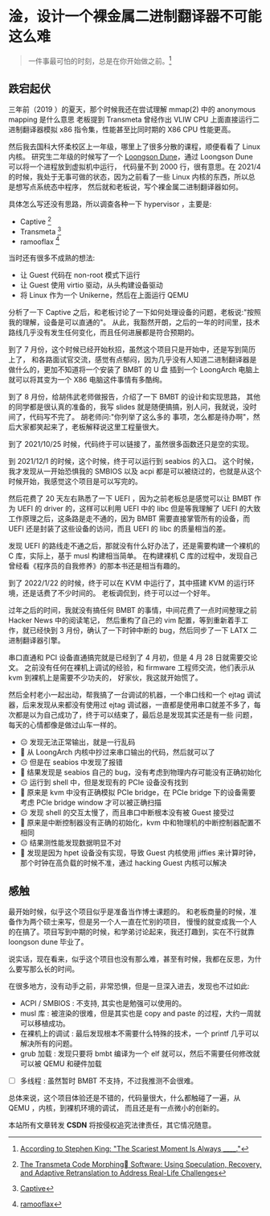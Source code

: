 # 淦，设计一个裸金属二进制翻译器不可能这么难

> 一件事最可怕的时刻，总是在你开始做之前。[^5]


## 跌宕起伏
三年前（2019 ）的夏天，那个时候我还在尝试理解 mmap(2) 中的 anonymous  mapping 是什么意思
老板提到 Transmeta 曾经作出 VLIW CPU 上面直接运行二进制翻译器模拟 x86 指令集，性能甚至比同时期的 X86 CPU 性能更高。

然后我去国科大怀柔校区上一年级，哪里上了很多分散的课程，顺便看看了 Linux 内核。
研究生二年级的时候写了一个 [Loongson Dune](https://github.com/Martins3/loongson-dune)，通过 Loongson Dune 可以将一个进程放到虚拟机中运行，
代码量不到 2000 行，很有意思。在 2021/4 的时候，我处于无事可做的状态，因为之前看了一些 Linux 内核的东西，所以总是想写点系统态中程序，
然后就和老板说，写个裸金属二进制翻译器如何。

具体怎么写还没有思路，所以调查各种一下 hypervisor ，主要是:
- Captive [^2]
- Transmeta [^3]
- ramooflax [^1]

当时还有很多不成熟的想法:
- 让 Guest 代码在 non-root 模式下运行
- 让 Guest 使用 virtio 驱动，从头构建设备驱动
- 将 Linux 作为一个 Unikerne，然后在上面运行 QEMU

分析了一下 Captive 之后，和老板讨论了一下如何处理设备的问题，老板说:"按照我的理解，设备是可以直通的"。
从此，我豁然开朗，之后的一年的时间里，技术路线几乎没有发生任何变化，而且任何进展都是符合预期的。

到了 7 月份，这个时候已经开始秋招，虽然这个项目只是开始中，还是写到简历上了，
和各路面试官交流，感觉有点郁闷，因为几乎没有人知道二进制翻译器是做什么的，更加不知道将一个安装了 BMBT 的 U 盘
插到一个 LoongArch 电脑上就可以将其变为一个 X86 电脑这件事情有多酷绚。

到了 8 月份，给胡伟武老师做报告，介绍了一下 BMBT 的设计和实现思路，
其他的同学都是很认真的准备的，我写 slides 就是随便搞搞，别人问，我就说，没时间了，代码写不完了。
胡老师问:"你列举了这么多的
事项，怎么都是待办啊"，然后大家都笑起来了，老板解释说这里工程量很大。

到了 2021/10/25 时候，代码终于可以链接了，虽然很多函数还只是空的实现。

到 2021/12/1 的时候，这个时候，终于可以运行到 seabios 的入口。
这个时候，我才发现从一开始恐惧我的 SMBIOS 以及 acpi 都是可以被绕过的，也就是从这个时候开始，我感觉这个项目是可以写完的。

然后花费了 20 天左右熟悉了一下 UEFI ，因为之前老板总是感觉可以让 BMBT 作为 UEFI 的 driver 的，这样可以利用 UEFI 中的 libc
但是等我理解了 UEFI 的大致工作原理之后，这条路是走不通的，因为 BMBT 需要直接掌管所有的设备，而 UEFI
还是封装了这些设备的访问，而且 UEFI 的 libc 的质量相当的差。

发现 UEFI 的路线走不通之后，那就没有什么好办法了，还是需要构建一个裸机的 C 库，实际上，基于 musl 构建相当简单。
在构建裸机 C 库的过程中，发现自己曾经看《程序员的自我修养》的那本书还是相当有趣的。

到了 2022/1/22 的时候，终于可以在 KVM 中运行了，其中搭建 KVM 的运行环境，还是话费了不少时间的。
老板调侃到，终于可以过一个好年。

过年之后的时间，我就没有搞任何 BMBT 的事情，中间花费了一点时间整理之前 Hacker News 中的阅读笔记，
然后重构了自己的 vim 配置，等到重新着手工作，就已经快到 3 月份，确认了一下时钟中断的 bug，然后同步了一下 LATX 二进制翻译器引擎。

串口直通和 PCI 设备直通搞完就是已经到了 4 月初，但是 4 月 28 日就需要交论文。
之前没有任何在裸机上调试的经验，和 firmware 工程师交流，他们表示从 kvm 到裸机上是需要不少功夫的，
好家伙，我这就开始慌了。

然后全村老小一起出动，帮我搞了一台调试的机器，一个串口线和一个 ejtag 调试器，后来发现从来都没有使用过
ejtag 调试器，一直都是使用串口就差不多了，每次都是以为自己成功了，终于可以结束了，最后总是发现其实还是有一些
问题，每天的心情都像是做过山车一样的。
- :neutral_face: 发现无法正常输出，就是一行乱码
- :star_struck: 从 LoongArch 内核中抄过来串口输出的代码，然后就可以了
- :neutral_face: 但是在 seabios 中发现了报错
- :star_struck: 结果发现是 seabios 自己的 bug，没有考虑到物理内存可能没有正确初始化
- :neutral_face: 运行到 shell 中，但是发现有的 PCIe 设备没有找到
- :star_struck: 原来是 kvm 中没有正确模拟 PCIe bridge，在 PCIe bridge 下的设备需要考虑 PCIe bridge window 才可以被正确扫描
- :neutral_face: 发现 shell 的交互太慢了，而且串口中断根本没有被 Guest 接受过
- :star_struck: 原来是中断控制器没有正确的初始化，kvm 中和物理机的中断控制器配置不相同
- :neutral_face: 结果测性能发现数据明显不对
- :star_struck: 发现是因为 hpet 设备没有实现，导致 Guest 内核使用 jiffies 来计算时钟，那个时钟在高负载的时候不准，通过 hacking Guest 内核可以解决

## 感触
最开始时候，似乎这个项目似乎是准备当作博士课题的。
和老板商量的时候，准备作为两个硕士来写，但是另一个人一直在忙别的项目，
慢慢的就变成我一个人的在搞了。项目写到中期的时候，和学弟讨论起来，我还打趣到，实在不行就靠 loongson dune 毕业了。

说实话，现在看来，似乎这个项目也没有那么难，甚至有时候，我都在反思，为什么要写那么长的时间。

在很多地方，没有动手之前，非常恐惧，但是一旦深入进去，发现也不过如此:
- ACPI / SMBIOS : 不支持, 其实也是勉强可以使用的。
- musl 库 : 被渲染的很难，但是其实也是 copy and paste 的过程，大约一周就可以移植成功。
- 在裸机上的调试 : 最后发现根本不需要什么特殊的技术，一个 printf 几乎可以解决所有的问题。
- grub 加载 : 发现只要将 bmbt 编译为一个 elf 就可以，然后不需要任何修改就可以被 QEMU 和硬件加载
- [ ] 多线程 : 虽然暂时 BMBT 不支持，不过我推测不会很难。

总体来说，这个项目体验还是不错的，代码量很大，什么都触碰了一遍，从 QEMU ，内核，到裸机环境的调试，
而且还是有一点微小的创新的。

<script src="https://giscus.app/client.js"
        data-repo="martins3/martins3.github.io"
        data-repo-id="MDEwOlJlcG9zaXRvcnkyOTc4MjA0MDg="
        data-category="Show and tell"
        data-category-id="MDE4OkRpc2N1c3Npb25DYXRlZ29yeTMyMDMzNjY4"
        data-mapping="pathname"
        data-reactions-enabled="1"
        data-emit-metadata="0"
        data-theme="light"
        data-lang="zh-CN"
        crossorigin="anonymous"
        async>
</script>

本站所有文章转发 **CSDN** 将按侵权追究法律责任，其它情况随意。
[^1]: [ramooflax](https://github.com/airbus-seclab/ramooflax)
[^2]: [The Transmeta Code Morphing Software: Using Speculation, Recovery, and Adaptive Retranslation to Address Real-Life Challenges](https://safari.ethz.ch/digitaltechnik/spring2019/lib/exe/fetch.php?media=dehnert_transmeta_code_morphing_software.pdf)
[^3]: [Captive](https://www.usenix.org/system/files/atc19-spink.pdf)
[^4]: [A Linux in Unikernel Clothing](https://dl.acm.org/doi/pdf/10.1145/3342195.3387526)
[^5]: [According to Stephen King: "The Scariest Moment Is Always \_\_\__."](https://gretchenrubin.com/2016/08/according-stephen-king-scariest-moment-always-____)
